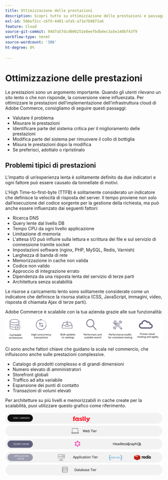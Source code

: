 ```yaml
---
title: Ottimizzazione delle prestazioni
description: Scopri tutto su ottimizzazione delle prestazioni e passaggi da intraprendere per rivedere le prestazioni dell’implementazione di Adobe Commerce.
exl-id: 506ef2cc-c6fd-4401-afa5-a71e7b9871e6
feature: Cloud
source-git-commit: 94d7a57dcd006251e8eefbdb4ec3a5e140bf43f9
workflow-type: tm+mt
source-wordcount: '306'
ht-degree: 0%

---
```


# Ottimizzazione delle prestazioni

Le prestazioni sono un argomento importante. Quando gli utenti rilevano un sito lento o che non risponde, la conversione viene influenzata. Per ottimizzare le prestazioni dell’implementazione dell’infrastruttura cloud di Adobe Commerce, consigliamo di seguire questi passaggi:

- Valutare il problema
- Misurare le prestazioni
- Identificare parte del sistema critica per il miglioramento delle prestazioni
- Modifica parte del sistema per rimuovere il collo di bottiglia
- Misura le prestazioni dopo la modifica
- Se preferisci, adottalo o ripristinalo

## Problemi tipici di prestazioni

L’impatto di un’esperienza lenta è solitamente definito da due indicatori e ogni fattore può essere causato da tonnellate di motivi.

L&#39;High Time-to-first-byte (TTFB) è solitamente considerato un indicatore che definisce la velocità di risposta del server. Il tempo proviene non solo dall’esecuzione del codice sorgente per la gestione della richiesta, ma può anche essere influenzato dai seguenti fattori:

- Ricerca DNS
- Query lente dal livello DB
- Tempo CPU da ogni livello applicazione
- Limitazione di memoria
- L&#39;attesa I/O può influire sulla lettura e scrittura dei file e sul servizio di connessione tramite socket
- Impostazioni software (nginx, PHP, MySQL, Redis, Varnish)
- Larghezza di banda di rete
- Memorizzazione in cache non valida
- Codice non valido
- Approccio di integrazione errato
- Dipendenza da una risposta lenta del servizio di terze parti
- Architettura senza scalabilità

Le risorse a caricamento lento sono solitamente considerate come un indicatore che definisce la risorsa statica (CSS, JavaScript, immagini, video, risposta di chiamata Ajax di terze parti).

Adobe Commerce è scalabile con la tua azienda grazie alle sue funzionalità:

![Diagramma che mostra le funzionalità scalabili di Adobe Commerce](../../../assets/playbooks/scalable-capabilities.svg)

Ci sono anche fattori chiave che guidano la scala nel commercio, che influiscono anche sulle prestazioni complessive.

- Catalogo di prodotti complesso e di grandi dimensioni
- Numero elevato di amministratori
- Storefront globali
- Traffico ad alta variabile
- Espansione dei punti di contatto
- Transazioni di volumi elevati

Per architetture su più livelli e memorizzabili in cache create per la scalabilità, puoi utilizzare questo grafico come riferimento.

![Diagramma che mostra come utilizzare l&#39;API GraphQL di Adobe Commerce in un&#39;architettura memorizzabile in cache](../../../assets/playbooks/cacheable-architecture.svg)
